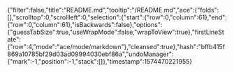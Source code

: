 {"filter":false,"title":"README.md","tooltip":"/README.md","ace":{"folds":[],"scrolltop":0,"scrollleft":0,"selection":{"start":{"row":0,"column":61},"end":{"row":0,"column":61},"isBackwards":false},"options":{"guessTabSize":true,"useWrapMode":false,"wrapToView":true},"firstLineState":{"row":4,"mode":"ace/mode/markdown"},"cleansed":true},"hash":"bffb415f869a10785bf29d03ad09994030ebf86a","undoManager":{"mark":-1,"position":-1,"stack":[]},"timestamp":1574470221955}